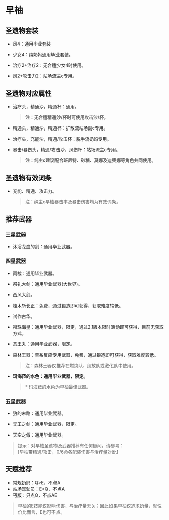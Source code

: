 # 早柚

## 圣遗物套装  

- 风4：通用毕业套装  

- 少女4：纯奶妈通用毕业套装。  

- 治疗2+治疗2：无合适少女4时使用。  

- 风2+攻击力2：站场流主c专用。  

## 圣遗物对应属性  

- 治疗头，精通沙，精通杯：通用。  

  > **注：无合适精通沙/杯时可使用攻击沙/杯。**  

- 精通头，精通沙，精通杯：扩散流站场副c专用。  

- 治疗头，充能沙，精通/攻击杯：脱手流奶妈专用。  

- 暴击/暴伤头，精通/攻击沙，风伤杯：站场流主c专用。  

  > **注：纯主c建议配合班尼特、砂糖、莫娜及迪奥娜等角色共同使用。**  

## 圣遗物有效词条  

- 充能、精通、攻击力。  

  > 注：纯主c早柚暴击率及暴击伤害均为有效词条。  

## 推荐武器  

### 三星武器  

- 沐浴龙血的剑：通用毕业武器。  

### 四星武器  

- 雨裁：通用毕业武器。  

- 祭礼大剑：通用毕业武器(大世界)。  

- 西风大剑。  

- 桂木斩长正：免费，通过锻造即可获得，获取难度较低。  

- 试作古华。  

- 衔珠海皇：通用毕业武器，限定，通过2.1版本限时活动即可获得，目前无获取方式。  

- 恶王丸：通用毕业武器，限定。  

- 森林王器：草系反应专用武器，免费，通过锻造即可获得，获取难度较低。  
  > 注：森林王器仅推荐在燃烧队、绽放队或激化队中使用。  

- **玛海菈的水色：通用毕业武器，限定。**

  > \* 玛海菈的水色为早柚最佳武器。  

### 五星武器  

- 狼的末路：通用毕业武器。  

- 无工之剑：通用毕业武器，限定。  

- 天空之傲：通用毕业武器。  

> 提示：对早柚圣遗物及武器推荐有任何疑问，请参考：  
> [早柚带精通/攻击，0/6命各配装伤害与治疗量对比]

## 天赋推荐  

- 常规奶妈：Q>E，不点A  
- 站场驾驶员：E>Q，不点A  
- 丐版：只点Q，不点AE  

> 早柚的E技能仅影响伤害，与治疗量无关；因此如果早柚仅追求奶量，就性价比而言，E也可不点。  
